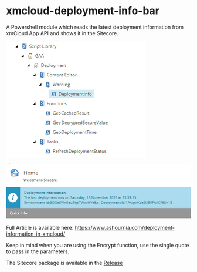 # xmcloud-deployment-info-bar

A Powershell module which reads the latest deployment information from xmCloud App API and shows it in the Sitecore.

![module](./misc/module.png "module")

![module](./misc/info.png "module")

Full Article is available here: https://www.ashournia.com/deployment-information-in-xmcloud/

Keep in mind when you are using the Encrypt function, use the single quote to pass in the parameters.

The Sitecore package is available in the [Release](https://github.com/GAAOPS/xmcloud-deployment-info-bar/releases/download/1.0/xmcloud-deployment-info-bar.zip)